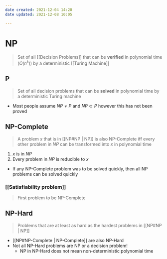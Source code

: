 ```yaml
---
date created: 2021-12-04 14:20
date updated: 2021-12-08 10:05

---
```


# NP

> Set of all [[Decision Problems]] that can be **verified** in polynomial time ($O(n^k)$) by a deterministic [[Turing Machine]]

## P

> Set of all decision problems that can be **solved** in polynomial time by a deterministic Turing machine

- Most people assume $NP \neq P$ and $NP \subset P$ however this has not been proved

## NP-Complete

> A problem $x$ that is in [[NP#NP | NP]] is also NP-Complete iff every other problem in $NP$ can be transformed into $x$ in polynomial time

1. $x$ is in $NP$
2. Every problem in $NP$ is reducible to $x$

- If any NP-Complete problem was to be solved quickly, then all NP problems can be solved quickly

### [[Satisfiability problem]]

> First problem to be NP-Complete


## NP-Hard

> Problems that are at least as hard as the hardest problems in [[NP#NP | NP]]

- [[NP#NP-Complete | NP-Complete]] are also NP-Hard
- Not all NP-Hard problems are NP or a decision problem!
  - NP in NP-Hard does not mean non-deterministic polynomial time
